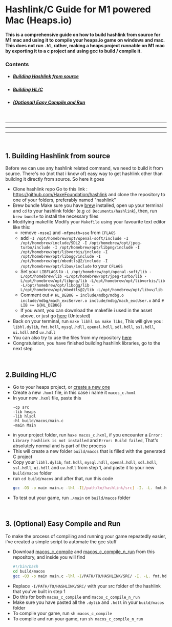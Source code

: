 # Hashlink/C Guide for M1 powered Mac (Heaps.io)

**This is a comprehensive guide on how to build hashlink from source for M1 mac and using it to compile your heaps.io game on windows and mac. This does not run  `.hl`, rather, making a heaps project runnable on M1 mac by exporting it to a c project and using gcc to build / compile it.**
 
### Contents
- ##### [Building Hashlink from source](#1-building-hashlink-from-source)
- ##### [Building HL/C](#2.Building-hl-c)
- ##### [(Optional) Easy Compile and Run](#3.Easy-compile-and-run)
&nbsp;

---
---
---
&nbsp;
## 1. Building Hashlink from source
Before we can use any hashlink related command, we need to build it from source. There's no (not that i know of) easy way to get hashlink other than building it directly from source. So here it goes

- Clone hashlink repo
Go to this link : https://github.com/HaxeFoundation/hashlink and clone the repository to one of your folders, preferably named "hashlink"
- Brew bundle
Make sure  you have [brew](https://brew.sh/) installed, open up your terminal and `cd` to your hashlink folder (e.g `cd Documents/hashlink`), then, run `brew bundle` to install the necessary files
- Modifying makefile
Modify your `Makefile` using your favourite text editor like this:
    - remove `-msse2` and `-mfpmath=sse` from `CFLAGS`
    - add `-I /opt/homebrew/opt/openal-soft/include -I /opt/homebrew/include/SDL2 -I /opt/homebrew/opt/jpeg-turbo/include -I /opt/homebrew/opt/libpng/include -I /opt/homebrew/opt/libvorbis/include -I /opt/homebrew/opt/libogg/include -I /opt/homebrew/opt/mbedtls@2/include -I /opt/homebrew/opt/libuv/include` to your `CFLAGS`
    - Set your `LIBFLAGS` to  `-L /opt/homebrew/opt/openal-soft/lib -L/opt/homebrew/lib -L/opt/homebrew/opt/jpeg-turbo/lib -L/opt/homebrew/opt/libpng/lib -L/opt/homebrew/opt/libvorbis/lib -L/opt/homebrew/opt/libogg/lib -L/opt/homebrew/opt/mbedtls@2/lib -L/opt/homebrew/opt/libuv/lib`
    - Comment out `# HL_DEBUG = include/mdbg/mdbg.o include/mdbg/mach_excServer.o include/mdbg/mach_excUser.o` and `# LIB += ${HL_DEBUG}`
    - If you want, you can download the makefile i used in the asset above, or just go [here]() (Untested)
- Back on your terminal, run `make libhl && make libs`, This will give you: `libhl.dylib`, `fmt.hdll`, `mysql.hdll`, `openal.hdll`, `sdl.hdll`, `ssl.hdll`, `ui.hdll` and `uv.hdll`
- You can also try to use the files from my repository [here]()
- Congratulation, you have finished building hashlink libraries, go to the next step 

&nbsp;

## 2.Building HL/C 
- Go to your heaps project, or [create a new one](https://heaps.io/documentation/hello-hashlink.html)
- Create a new `.hxml` file, in this case i name it `macos_c.hxml`
- In your new `.hxml` file, paste this
    ```hxml
    -cp src
    -lib heaps
    -lib hlsdl
    -hl build/macos/main.c
    -main Main
    ```
- in your project folder, run `haxe macos_c.hxml`, if you encounter a `Error: Library hashlink is not installed` and `Error: Build failed`, That's absolutely normal and is part of the process
- This will create a new folder `build/macos` that is filled with the generated C project
- Copy your `libhl.dylib`, `fmt.hdll`, `mysql.hdll`, `openal.hdll`, `sdl.hdll`, `ssl.hdll`, `ui.hdll` and `uv.hdll` from step 1, and paste it to your new `build/macos` folder
- run `cd build/macos` and after that, run this code
    ```sh
    gcc -O3 -o main main.c -lhl -I[/path/to/hashlink/src] -I. -L. fmt.hdll mysql.hdll sdl.hdll openal.hdll ssl.hdll ui.hdll uv.hdll
    ```
- To test out your game, run `./main` on `build/macos` folder

&nbsp;


## 3. (Optional) Easy Compile and Run
To make the process of compiling and running your game repeatedly easier, i've created a simple script to automate the gcc stuff
- Download [macos_c_compile]() and [macos_c_compile_n_run]() from this repository, and inside you will find 
    ```sh
    #!/bin/bash
    cd build/macos
    gcc -O3 -o main main.c -lhl -I/PATH/TO/HASHLINK/SRC/ -I. -L. fmt.hdll mysql.hdll sdl.hdll openal.hdll ssl.hdll ui.hdll uv.hdll
    ```
- Replace `-I/PATH/TO/HASHLINK/SRC/` with your src folder of the hashlink that you've built in step 1
- Do this for both `macos_c_compile` and `macos_c_compile_n_run`
- Make sure you have pasted all the `.dylib` and `.hdll` in your `build/macos` folder
- To compile your game, run `sh macos_c_compile`
- To compile and run your game, run `sh macos_c_compile_n_run`
